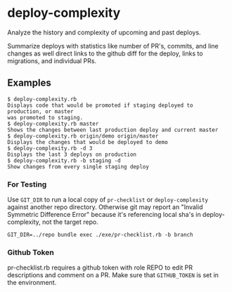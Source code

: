 # deploy-complexity
Analyze the history and complexity of upcoming and past deploys.

Summarize deploys with statistics like number of PR's, commits, and line changes
as well direct links to the github diff for the deploy, links to migrations, and
individual PRs.

## Examples
```
$ deploy-complexity.rb
Displays code that would be promoted if staging deployed to production, or master
was promoted to staging.
$ deploy-complexity.rb master
Shows the changes between last production deploy and current master
$ deploy-complexity.rb origin/demo origin/master
Displays the changes that would be deployed to demo
$ deploy-complexity.rb -d 3
Displays the last 3 deploys on production
$ deploy-complexity.rb -b staging -d
Show changes from every single staging deploy
```

### For Testing

Use `GIT_DIR` to run a local copy of `pr-checklist` or `deploy-complexity` against another repo directory. Otherwise git may report an "Invalid Symmetric Difference Error" because it's referencing local sha's in deploy-complexity, not the target repo.

```
GIT_DIR=../repo bundle exec ./exe/pr-checklist.rb -b branch
```

### Github Token

pr-checklist.rb requires a github token with role REPO to edit PR descriptions and comment on a PR. Make sure that `GITHUB_TOKEN` is set in the environment.
